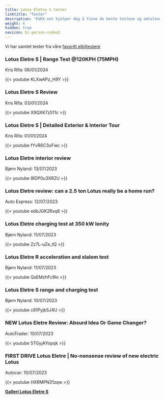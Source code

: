 ```yaml
---
title: Lotus Eletre S tester
linktitle: "Tester"
description: "EVKX.net hjelper deg å finne de beste testene og omtalene av denne modellen."
weight: 6
hidden: true
navicon: bi-person-video2
---
```

Vi har samlet tester fra våre [favoritt elbiltestere](../../../../../guides/evreviewers/)

<div class="container text-center shadow p-2 pe-4 mb-5 bg-body-tertiary rounded border">
<h3>Lotus Eletre S | Range Test @120KPH (75MPH)</h3>
<p>Kris Rifa: 06/01/2024</p>

{{< youtube KLXwAPz_H9Y >}}

</div>
<div class="container text-center shadow p-2 pe-4 mb-5 bg-body-tertiary rounded border">
<h3>Lotus Eletre S Review</h3>
<p>Kris Rifa: 03/01/2024</p>

{{< youtube X9QXK7z511c >}}

</div>
<div class="container text-center shadow p-2 pe-4 mb-5 bg-body-tertiary rounded border">
<h3>Lotus Eletre S | Detailed Exterior & Interior Tour</h3>
<p>Kris Rifa: 01/01/2024</p>

{{< youtube fYvR6C3oFwc >}}

</div>
<div class="container text-center shadow p-2 pe-4 mb-5 bg-body-tertiary rounded border">
<h3>Lotus Eletre interior review</h3>
<p>Bjørn Nyland: 13/07/2023</p>

{{< youtube 8IDP0u3XRZU >}}

</div>
<div class="container text-center shadow p-2 pe-4 mb-5 bg-body-tertiary rounded border">
<h3>Lotus Eletre review: can a 2.5 ton Lotus really be a home run?</h3>
<p>Auto Express: 12/07/2023</p>

{{< youtube edbJGK2Rxq8 >}}

</div>
<div class="container text-center shadow p-2 pe-4 mb-5 bg-body-tertiary rounded border">
<h3>Lotus Eletre charging test at 350 kW Ionity</h3>
<p>Bjørn Nyland: 11/07/2023</p>

{{< youtube Zz7L-uZe_tQ >}}

</div>
<div class="container text-center shadow p-2 pe-4 mb-5 bg-body-tertiary rounded border">
<h3>Lotus Eletre R acceleration and slalom test</h3>
<p>Bjørn Nyland: 11/07/2023</p>

{{< youtube QsEMzhFc9lo >}}

</div>
<div class="container text-center shadow p-2 pe-4 mb-5 bg-body-tertiary rounded border">
<h3>Lotus Eletre S range and charging test</h3>
<p>Bjørn Nyland: 10/07/2023</p>

{{< youtube c81Pyjb5J4U >}}

</div>
<div class="container text-center shadow p-2 pe-4 mb-5 bg-body-tertiary rounded border">
<h3>NEW Lotus Eletre Review: Absurd Idea Or Game Changer?</h3>
<p>AutoTrader: 10/07/2023</p>

{{< youtube 5TGyjAYopqk >}}

</div>
<div class="container text-center shadow p-2 pe-4 mb-5 bg-body-tertiary rounded border">
<h3>FIRST DRIVE Lotus Eletre | No-nonsense review of new electric Lotus</h3>
<p>Autocar: 10/07/2023</p>

{{< youtube HXRMPN31zqw >}}

</div>
<div class="mt-3 mb-3">
<a href="../gallery/" class="text-decoration-none text-black">
<strong><i class="bi-arrow-left"></i>Galleri  </strong>
</a>
<a href="../" class="text-decoration-none text-black float-end">
<strong>Lotus Eletre S <i class="bi-arrow-right"></i></strong>
</a>
</div>

